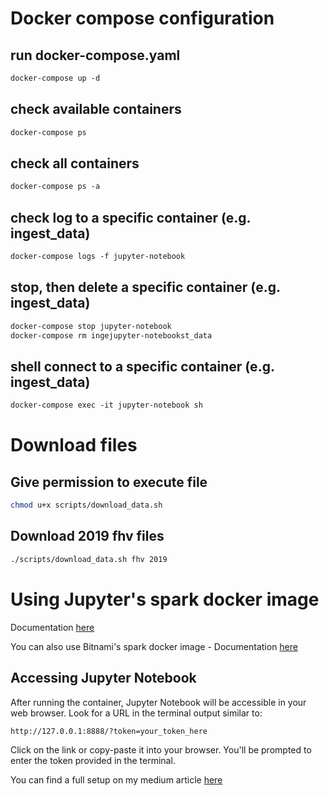 # Docker compose configuration

## run docker-compose.yaml
```dockerfile
docker-compose up -d
```

## check available containers
```dockerfile
docker-compose ps
```

## check all containers
```dockerfile
docker-compose ps -a
```

## check log to a specific container (e.g. ingest_data)
```dockerfile
docker-compose logs -f jupyter-notebook
```

## stop, then delete a specific container (e.g. ingest_data)
```dockerfile
docker-compose stop jupyter-notebook
docker-compose rm ingejupyter-notebookst_data
```

## shell connect to a specific container (e.g. ingest_data)
```dockerfile
docker-compose exec -it jupyter-notebook sh
```

# Download files
## Give permission to execute file
```sh
chmod u+x scripts/download_data.sh
```
## Download 2019 fhv files
```sh
./scripts/download_data.sh fhv 2019
```


# Using Jupyter's spark docker image
Documentation [here](https://hub.docker.com/r/jupyter/pyspark-notebook/)

You can also use Bitnami's spark docker image - Documentation [here](https://github.com/bitnami/containers/tree/main/bitnami/spark)

## Accessing Jupyter Notebook
After running the container, Jupyter Notebook will be accessible in your web browser. Look for a URL in the terminal output similar to:
```sh
http://127.0.0.1:8888/?token=your_token_here
```
Click on the link or copy-paste it into your browser. You'll be prompted to enter the token provided in the terminal.

You can find a full setup on my medium article [here](https://medium.com/@alexandre.bergere/running-pyspark-on-jupyter-notebook-with-docker-on-mac-a-step-by-step-guide-0b2e3bad1930)